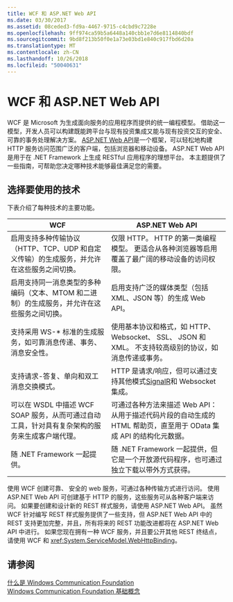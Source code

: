 ```yaml
---
title: WCF 和 ASP.NET Web API
ms.date: 03/30/2017
ms.assetid: 08ceded3-fd9a-4467-9715-c4cbd9c7228e
ms.openlocfilehash: 9ff974ca59b5a6448a140cbb1e7d6e8114840bdf
ms.sourcegitcommit: 9bd8f213b50f0e1a73e03bd1e840c917fbd6d20a
ms.translationtype: MT
ms.contentlocale: zh-CN
ms.lasthandoff: 10/26/2018
ms.locfileid: "50040631"
---
```

# <a name="wcf-and-aspnet-web-api"></a>WCF 和 ASP.NET Web API
WCF 是 Microsoft 为生成面向服务的应用程序而提供的统一编程模型。 借助这一模型，开发人员可以构建既能跨平台与现有投资集成又能与现有投资交互的安全、可靠的事务处理解决方案。 [ASP.NET Web API](https://www.asp.net/web-api)是一个框架，可以轻松地构建 HTTP 服务访问范围广泛的客户端，包括浏览器和移动设备。 ASP.NET Web API 是用于在 .NET Framework 上生成 RESTful 应用程序的理想平台。 本主题提供了一些指南，可帮助您决定哪种技术能够最佳满足您的需要。  
  
## <a name="choosing-which-technology-to-use"></a>选择要使用的技术  
 下表介绍了每种技术的主要功能。  
  
|WCF|ASP.NET Web API|  
|---------|---------------------|  
|启用支持多种传输协议（HTTP、TCP、UDP 和自定义传输）的生成服务，并允许在这些服务之间切换。|仅限 HTTP。 HTTP 的第一类编程模型。 更适合从各种浏览器等启用覆盖了最广阔的移动设备的访问权限。|  
|启用支持同一消息类型的多种编码（文本、MTOM 和二进制）的生成服务，并允许在这些服务之间切换。|启用支持广泛的媒体类型（包括 XML、JSON 等）的生成 Web API。|  
|支持采用 WS-* 标准的生成服务，如可靠消息传递、事务、消息安全性。|使用基本协议和格式，如 HTTP、 Websocket、 SSL、 JSON 和 XML。 不支持较高级别的协议，如消息传递或事务。|  
|支持请求-答复、单向和双工消息交换模式。|HTTP 是请求/响应，但可以通过支持其他模式[SignalR](https://github.com/SignalR/SignalR)和 Websocket 集成。|  
|可以在 WSDL 中描述 WCF SOAP 服务，从而可通过自动工具，针对具有复杂架构的服务来生成客户端代理。|可通过各种方法来描述 Web API：从用于描述代码片段的自动生成的 HTML 帮助页，直至用于 OData 集成 API 的结构化元数据。|  
|随 .NET Framework 一起提供。|随 .NET Framework 一起提供，但它是一个开放源代码程序，也可通过独立下载以带外方式获得。|  
  
 使用 WCF 创建可靠、 安全的 web 服务，可通过各种传输方式进行访问。 使用 ASP.NET Web API 可创建基于 HTTP 的服务，这些服务可从各种客户端来访问。 如果要创建和设计新的 REST 样式服务，请使用 ASP.NET Web API。 虽然 WCF 针对编写 REST 样式服务提供了一些支持，但 ASP.NET Web API 中的 REST 支持更加完整，并且，所有将来的 REST 功能改进都将在 ASP.NET Web API 中进行。 如果您现在拥有一种 WCF 服务，并且要公开其他 REST 终结点，请使用 WCF 和 <xref:System.ServiceModel.WebHttpBinding>。  
  
## <a name="see-also"></a>请参阅  
 [什么是 Windows Communication Foundation](../../../docs/framework/wcf/whats-wcf.md)  
 [Windows Communication Foundation 基础概念](../../../docs/framework/wcf/fundamental-concepts.md)  
